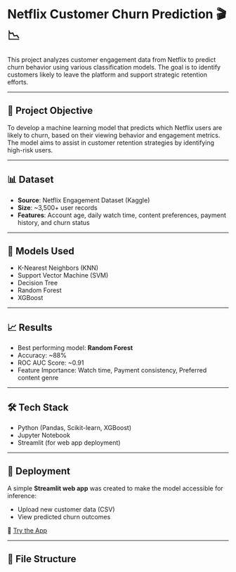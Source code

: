 # Netflix Customer Churn Prediction 🎬📉

This project analyzes customer engagement data from Netflix to predict churn behavior using various classification models. The goal is to identify customers likely to leave the platform and support strategic retention efforts.

---

## 📌 Project Objective

To develop a machine learning model that predicts which Netflix users are likely to churn, based on their viewing behavior and engagement metrics. The model aims to assist in customer retention strategies by identifying high-risk users.

---

## 📊 Dataset

- **Source**: Netflix Engagement Dataset (Kaggle)
- **Size**: ~3,500+ user records
- **Features**: Account age, daily watch time, content preferences, payment history, and churn status

---

## 🧠 Models Used

- K-Nearest Neighbors (KNN)  
- Support Vector Machine (SVM)  
- Decision Tree  
- Random Forest  
- XGBoost  

---

## 📈 Results

- Best performing model: **Random Forest**  
- Accuracy: ~88%  
- ROC AUC Score: ~0.91  
- Feature Importance: Watch time, Payment consistency, Preferred content genre

---

## 🛠️ Tech Stack

- Python (Pandas, Scikit-learn, XGBoost)
- Jupyter Notebook
- Streamlit (for web app deployment)

---

## 🚀 Deployment

A simple **Streamlit web app** was created to make the model accessible for inference:
- Upload new customer data (CSV)
- View predicted churn outcomes

🔗 [Try the App](https://your-streamlit-url.streamlit.app)

---

## 📁 File Structure

